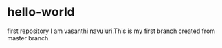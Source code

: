 # hello-world
first repository
I am vasanthi navuluri.This is my first branch created from master branch.

